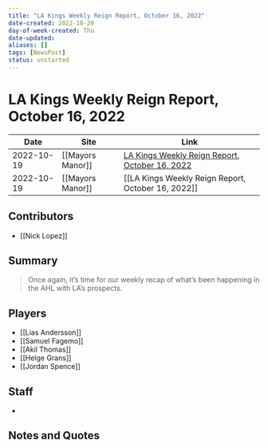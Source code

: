 ```yaml
---
title: "LA Kings Weekly Reign Report, October 16, 2022"
date-created: 2022-10-20
day-of-week-created: Thu
date-updated: 
aliases: []
tags: [NewsPost]
status: unstarted
---
```


# LA Kings Weekly Reign Report, October 16, 2022

| Date       | Site             | Link                                                                                                                                                          |
| ---------- | ---------------- | ------------------------------------------------------------------------------------------------------------------------------------------------------------- |
| 2022-10-19 | [[Mayors Manor]] | [LA Kings Weekly Reign Report, October 16, 2022](https://mayorsmanor.com/2022/10/la-kings-weekly-prospect-tracker-week-ending-october-16-2022-ontario-reign/) |
| 2022-10-19 | [[Mayors Manor]] | [[LA Kings Weekly Reign Report, October 16, 2022]]                                                                                                            |

## Contributors
- [[Nick Lopez]]


## Summary
> Once again, it’s time for our weekly recap of what’s been happening in the AHL with LA’s prospects.


## Players
- [[Lias Andersson]]
- [[Samuel Fagemo]]
- [[Akil Thomas]]
- [[Helge Grans]]
- [[Jordan Spence]]


## Staff
- 


## Notes and Quotes
> 


